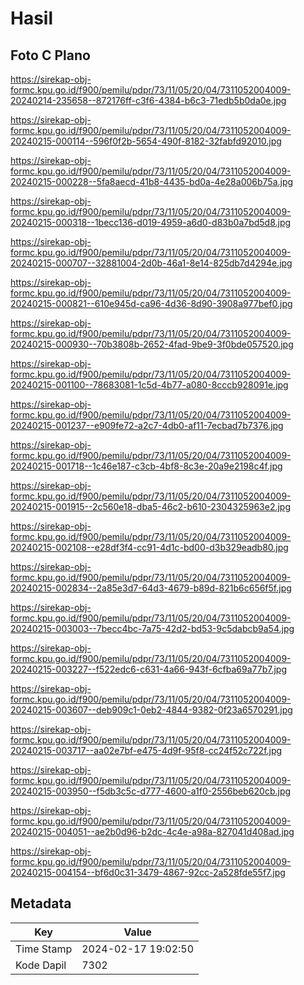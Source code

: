 # Hasil

## Foto C Plano

https://sirekap-obj-formc.kpu.go.id/f900/pemilu/pdpr/73/11/05/20/04/7311052004009-20240214-235658--872176ff-c3f6-4384-b6c3-71edb5b0da0e.jpg

https://sirekap-obj-formc.kpu.go.id/f900/pemilu/pdpr/73/11/05/20/04/7311052004009-20240215-000114--596f0f2b-5654-490f-8182-32fabfd92010.jpg

https://sirekap-obj-formc.kpu.go.id/f900/pemilu/pdpr/73/11/05/20/04/7311052004009-20240215-000228--5fa8aecd-41b8-4435-bd0a-4e28a006b75a.jpg

https://sirekap-obj-formc.kpu.go.id/f900/pemilu/pdpr/73/11/05/20/04/7311052004009-20240215-000318--1becc136-d019-4959-a6d0-d83b0a7bd5d8.jpg

https://sirekap-obj-formc.kpu.go.id/f900/pemilu/pdpr/73/11/05/20/04/7311052004009-20240215-000707--32881004-2d0b-46a1-8e14-825db7d4294e.jpg

https://sirekap-obj-formc.kpu.go.id/f900/pemilu/pdpr/73/11/05/20/04/7311052004009-20240215-000821--610e945d-ca96-4d36-8d90-3908a977bef0.jpg

https://sirekap-obj-formc.kpu.go.id/f900/pemilu/pdpr/73/11/05/20/04/7311052004009-20240215-000930--70b3808b-2652-4fad-9be9-3f0bde057520.jpg

https://sirekap-obj-formc.kpu.go.id/f900/pemilu/pdpr/73/11/05/20/04/7311052004009-20240215-001100--78683081-1c5d-4b77-a080-8cccb928091e.jpg

https://sirekap-obj-formc.kpu.go.id/f900/pemilu/pdpr/73/11/05/20/04/7311052004009-20240215-001237--e909fe72-a2c7-4db0-af11-7ecbad7b7376.jpg

https://sirekap-obj-formc.kpu.go.id/f900/pemilu/pdpr/73/11/05/20/04/7311052004009-20240215-001718--1c46e187-c3cb-4bf8-8c3e-20a9e2198c4f.jpg

https://sirekap-obj-formc.kpu.go.id/f900/pemilu/pdpr/73/11/05/20/04/7311052004009-20240215-001915--2c560e18-dba5-46c2-b610-2304325963e2.jpg

https://sirekap-obj-formc.kpu.go.id/f900/pemilu/pdpr/73/11/05/20/04/7311052004009-20240215-002108--e28df3f4-cc91-4d1c-bd00-d3b329eadb80.jpg

https://sirekap-obj-formc.kpu.go.id/f900/pemilu/pdpr/73/11/05/20/04/7311052004009-20240215-002834--2a85e3d7-64d3-4679-b89d-821b6c656f5f.jpg

https://sirekap-obj-formc.kpu.go.id/f900/pemilu/pdpr/73/11/05/20/04/7311052004009-20240215-003003--7becc4bc-7a75-42d2-bd53-9c5dabcb9a54.jpg

https://sirekap-obj-formc.kpu.go.id/f900/pemilu/pdpr/73/11/05/20/04/7311052004009-20240215-003227--f522edc6-c631-4a66-943f-6cfba69a77b7.jpg

https://sirekap-obj-formc.kpu.go.id/f900/pemilu/pdpr/73/11/05/20/04/7311052004009-20240215-003607--deb909c1-0eb2-4844-9382-0f23a6570291.jpg

https://sirekap-obj-formc.kpu.go.id/f900/pemilu/pdpr/73/11/05/20/04/7311052004009-20240215-003717--aa02e7bf-e475-4d9f-95f8-cc24f52c722f.jpg

https://sirekap-obj-formc.kpu.go.id/f900/pemilu/pdpr/73/11/05/20/04/7311052004009-20240215-003950--f5db3c5c-d777-4600-a1f0-2556beb620cb.jpg

https://sirekap-obj-formc.kpu.go.id/f900/pemilu/pdpr/73/11/05/20/04/7311052004009-20240215-004051--ae2b0d96-b2dc-4c4e-a98a-827041d408ad.jpg

https://sirekap-obj-formc.kpu.go.id/f900/pemilu/pdpr/73/11/05/20/04/7311052004009-20240215-004154--bf6d0c31-3479-4867-92cc-2a528fde55f7.jpg


## Metadata

| Key        | Value               |
| ---------- | ------------------- |
| Time Stamp | 2024-02-17 19:02:50 |
| Kode Dapil | 7302                |



